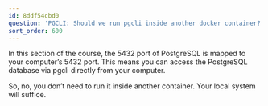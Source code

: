 ```yaml
---
id: 8ddf54cbd0
question: 'PGCLI: Should we run pgcli inside another docker container?'
sort_order: 600
---
```


In this section of the course, the 5432 port of PostgreSQL is mapped to your computer’s 5432 port. This means you can access the PostgreSQL database via pgcli directly from your computer.

So, no, you don’t need to run it inside another container. Your local system will suffice.